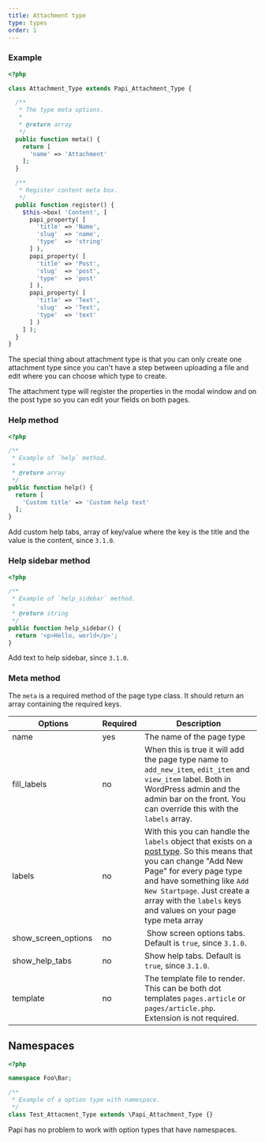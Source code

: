 ```yaml
---
title: Attachment type
type: types
order: 1
---
```


### Example

```php
<?php

class Attachment_Type extends Papi_Attachment_Type {

  /**
   * The type meta options.
   *
   * @return array
   */
  public function meta() {
    return [
      'name' => 'Attachment'
    ];
  }

  /**
   * Register content meta box.
   */
  public function register() {
    $this->box( 'Content', [
      papi_property( [
        'title' => 'Name',
        'slug'  => 'name',
        'type'  => 'string'
      ] ),
      papi_property( [
        'title' => 'Post',
        'slug'  => 'post',
        'type'  => 'post'
      ] ),
      papi_property( [
        'title' => 'Text',
        'slug'  => 'Text',
        'type'  => 'text'
      ] )
    ] );
  }
}
```

The special thing about attachment type is that you can only create one attachment type since you can't have a step between uploading a file and edit where you can choose which type to create.

The attachment type will register the properties in the modal window and on the post type so you can edit your fields on both pages.

### Help method

```php
<?php

/**
 * Example of `help` method.
 *
 * @return array
 */
public function help() {
  return [
    'Custom title' => 'Custom help text'
  ];
}
```

Add custom help tabs, array of key/value where the key is the title and the value is the content, since `3.1.0`.

### Help sidebar method

```php
<?php

/**
 * Example of `help_sidebar` method.
 *
 * @return string
 */
public function help_sidebar() {
  return '<p>Hello, world</p>';
}
```

Add text to help sidebar, since `3.1.0`.

### Meta method

The `meta` is a required method of the page type class. It should return an array containing the required keys.

Options             | Required | Description
--------------------|----------|------------
name                | yes      | The name of the page type
fill_labels         | no       | When this is true it will add the page type name to `add_new_item`, `edit_item` and `view_item` label. Both in WordPress admin and the admin bar on the front. You can override this with the `labels` array.
labels              | no       | With this you can handle the `labels` object that exists on a [post type](http://codex.wordpress.org/Function_Reference/get_post_type_object). So this means that you can change "Add New Page" for every page type and have something like `Add New Startpage`. Just create a array with the `labels` keys and values on your page type meta array
show_screen_options | no       | Show screen options tabs. Default is `true`, since `3.1.0`.
show_help_tabs      | no       | Show help tabs. Default is `true`, since `3.1.0`.
template            | no       | The template file to render. This can be both dot templates `pages.article` or `pages/article.php`. Extension is not required.

## Namespaces

```php
<?php

namespace Foo\Bar;

/**
 * Example of a option type with namespace.
 */
class Test_Attacment_Type extends \Papi_Attachment_Type {}
```

Papi has no problem to work with option types that have namespaces.
